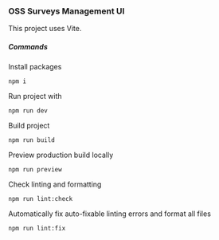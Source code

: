 ### OSS Surveys Management UI

This project uses Vite.

##### Commands

Install packages

```
npm i
```

Run project with

```
npm run dev
```

Build project

```
npm run build
```

Preview production build locally

```
npm run preview
```

Check linting and formatting

```
npm run lint:check
```

Automatically fix auto-fixable linting errors and format all files

```
npm run lint:fix
```